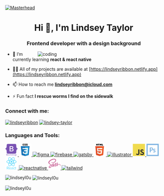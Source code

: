 [![Masterhead](https://previews.123rf.com/images/elenabsl/elenabsl1509/elenabsl150900055/45073782-web-et-développeur-de-logiciels-bannière-avec-bar-et-seacrh-ligne-mince-objets-et-outils-de-travail-.jpg)](https://lindseyribbon.netlify.com)
<h1 align="center">Hi 👋, I'm Lindsey Taylor</h1>
<h3 align="center">Frontend developer with a design background</h3>
<img align="right" alt="coding" width="400" src="https://c.tenor.com/FP3KLUuiKOkAAAAC/computer-typing.gif" />

- 🌱 I’m currently learning **react & react native**

- 👨‍💻 All of my projects are available at [https://lindseyribbon.netlify.app](https://lindseyribbon.netlify.app)

- 📫 How to reach me **lindseyribbon@icloud.com**

- ⚡ Fun fact **I rescue worms I find on the sidewalk**

<h3 align="left">Connect with me:</h3>
<p align="left">
<a href="https://twitter.com/lindseyribbon" target="blank"><img align="center" src="https://raw.githubusercontent.com/rahuldkjain/github-profile-readme-generator/master/src/images/icons/Social/twitter.svg" alt="lindseyribbon" height="30" width="40" /></a>
<a href="https://linkedin.com/in/lindsey-taylor" target="blank"><img align="center" src="https://raw.githubusercontent.com/rahuldkjain/github-profile-readme-generator/master/src/images/icons/Social/linked-in-alt.svg" alt="lindsey-taylor" height="30" width="40" /></a>
</p>

<h3 align="left">Languages and Tools:</h3>
<p align="left"> <a href="https://getbootstrap.com" target="_blank" rel="noreferrer"> <img src="https://raw.githubusercontent.com/devicons/devicon/master/icons/bootstrap/bootstrap-plain-wordmark.svg" alt="bootstrap" width="40" height="40"/> </a> <a href="https://www.w3schools.com/css/" target="_blank" rel="noreferrer"> <img src="https://raw.githubusercontent.com/devicons/devicon/master/icons/css3/css3-original-wordmark.svg" alt="css3" width="40" height="40"/> </a> <a href="https://www.figma.com/" target="_blank" rel="noreferrer"> <img src="https://www.vectorlogo.zone/logos/figma/figma-icon.svg" alt="figma" width="40" height="40"/> </a> <a href="https://firebase.google.com/" target="_blank" rel="noreferrer"> <img src="https://www.vectorlogo.zone/logos/firebase/firebase-icon.svg" alt="firebase" width="40" height="40"/> </a> <a href="https://www.gatsbyjs.com/" target="_blank" rel="noreferrer"> <img src="https://www.vectorlogo.zone/logos/gatsbyjs/gatsbyjs-icon.svg" alt="gatsby" width="40" height="40"/> </a> <a href="https://www.w3.org/html/" target="_blank" rel="noreferrer"> <img src="https://raw.githubusercontent.com/devicons/devicon/master/icons/html5/html5-original-wordmark.svg" alt="html5" width="40" height="40"/> </a> <a href="https://www.adobe.com/in/products/illustrator.html" target="_blank" rel="noreferrer"> <img src="https://www.vectorlogo.zone/logos/adobe_illustrator/adobe_illustrator-icon.svg" alt="illustrator" width="40" height="40"/> </a> <a href="https://developer.mozilla.org/en-US/docs/Web/JavaScript" target="_blank" rel="noreferrer"> <img src="https://raw.githubusercontent.com/devicons/devicon/master/icons/javascript/javascript-original.svg" alt="javascript" width="40" height="40"/> </a> <a href="https://www.photoshop.com/en" target="_blank" rel="noreferrer"> <img src="https://raw.githubusercontent.com/devicons/devicon/master/icons/photoshop/photoshop-line.svg" alt="photoshop" width="40" height="40"/> </a> <a href="https://reactjs.org/" target="_blank" rel="noreferrer"> <img src="https://raw.githubusercontent.com/devicons/devicon/master/icons/react/react-original-wordmark.svg" alt="react" width="40" height="40"/> </a> <a href="https://reactnative.dev/" target="_blank" rel="noreferrer"> <img src="https://reactnative.dev/img/header_logo.svg" alt="reactnative" width="40" height="40"/> </a> <a href="https://sass-lang.com" target="_blank" rel="noreferrer"> <img src="https://raw.githubusercontent.com/devicons/devicon/master/icons/sass/sass-original.svg" alt="sass" width="40" height="40"/> </a> <a href="https://tailwindcss.com/" target="_blank" rel="noreferrer"> <img src="https://www.vectorlogo.zone/logos/tailwindcss/tailwindcss-icon.svg" alt="tailwind" width="40" height="40"/> </a> </p>

<p><img align="left" src="https://github-readme-stats.vercel.app/api/top-langs?username=lindseyl0u&show_icons=true&locale=en&layout=compact" alt="lindseyl0u" /></p>

<p>&nbsp;<img align="center" src="https://github-readme-stats.vercel.app/api?username=lindseyl0u&show_icons=true&locale=en" alt="lindseyl0u" /></p>

<p><img align="center" src="https://github-readme-streak-stats.herokuapp.com/?user=lindseyl0u&" alt="lindseyl0u" /></p>
